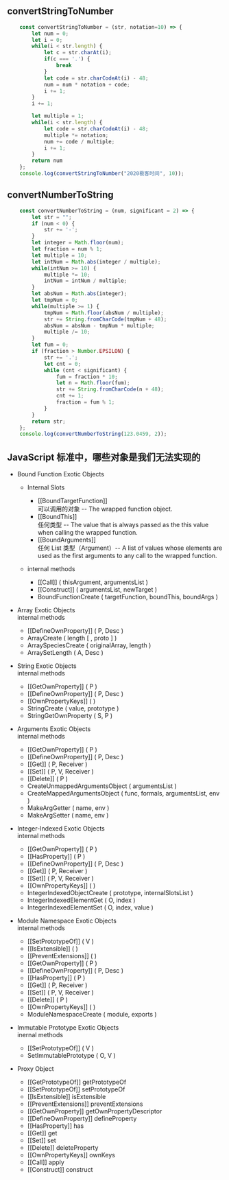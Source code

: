 ## convertStringToNumber
```js
    const convertStringToNumber = (str, notation=10) => {
        let num = 0;
        let i = 0;
        while(i < str.length) {
            let c = str.charAt(i);
            if(c === '.') {
                break
            }
            let code = str.charCodeAt(i) - 48;
            num = num * notation + code;
            i += 1;
        }
        i += 1;

        let multiple = 1;
        while(i < str.length) {
            let code = str.charCodeAt(i) - 48;
            multiple *= notation;
            num += code / multiple;
            i += 1;
        }
        return num
    };
    console.log(convertStringToNumber("2020极客时间", 10));
```
## convertNumberToString
```js
    const convertNumberToString = (num, significant = 2) => {
        let str = "";
        if (num < 0) {
            str += '-';
        }
        let integer = Math.floor(num);
        let fraction = num % 1;
        let multiple = 10;
        let intNum = Math.abs(integer / multiple);
        while(intNum >= 10) {
            multiple *= 10;
            intNum = intNum / multiple;
        }
        let absNum = Math.abs(integer);
        let tmpNum = 0;
        while(multiple >= 1) {
            tmpNum = Math.floor(absNum / multiple);
            str += String.fromCharCode(tmpNum + 48);
            absNum = absNum - tmpNum * multiple;
            multiple /= 10;
        }
        let fum = 0;
        if (fraction > Number.EPSILON) {
            str += '.';
            let cnt = 0;
            while (cnt < significant) {
                fum = fraction * 10;
                let n = Math.floor(fum);
                str += String.fromCharCode(n + 48);
                cnt += 1;
                fraction = fum % 1;
            }
        }
        return str;
    };
    console.log(convertNumberToString(123.0459, 2));
```
## JavaScript 标准中，哪些对象是我们无法实现的

- Bound Function Exotic Objects  
    - Internal Slots
        - [[BoundTargetFunction]]  
        可以调用的对象 -- The wrapped function object.
        - [[BoundThis]]  
        任何类型 -- The value that is always passed as the this value when calling the wrapped function.
        - [[BoundArguments]]  
        任何 List 类型（Argument）-- A list of values whose elements are used as the first arguments to any call to the wrapped function.

    - internal methods
        - [[Call]] ( thisArgument, argumentsList )
        - [[Construct]] ( argumentsList, newTarget )
        - BoundFunctionCreate ( targetFunction, boundThis, boundArgs )

- Array Exotic Objects  
internal methods
    - [[DefineOwnProperty]] ( P, Desc )
    - ArrayCreate ( length [ , proto ] )
    - ArraySpeciesCreate ( originalArray, length )
    - ArraySetLength ( A, Desc )

- String Exotic Objects  
internal methods
    - [[GetOwnProperty]] ( P )
    - [[DefineOwnProperty]] ( P, Desc )
    - [[OwnPropertyKeys]] ( )
    - StringCreate ( value, prototype )
    - StringGetOwnProperty ( S, P )

- Arguments Exotic Objects  
internal methods
    - [[GetOwnProperty]] ( P )
    - [[DefineOwnProperty]] ( P, Desc )
    - [[Get]] ( P, Receiver )
    - [[Set]] ( P, V, Receiver )
    - [[Delete]] ( P )
    - CreateUnmappedArgumentsObject ( argumentsList )
    - CreateMappedArgumentsObject ( func, formals, argumentsList, env )
    - MakeArgGetter ( name, env )
    - MakeArgSetter ( name, env )

- Integer-Indexed Exotic Objects  
internal methods
    - [[GetOwnProperty]] ( P )
    - [[HasProperty]] ( P )
    - [[DefineOwnProperty]] ( P, Desc )
    - [[Get]] ( P, Receiver )
    - [[Set]] ( P, V, Receiver )
    - [[OwnPropertyKeys]] ( )
    - IntegerIndexedObjectCreate ( prototype, internalSlotsList )
    - IntegerIndexedElementGet ( O, index )
    - IntegerIndexedElementSet ( O, index, value )

- Module Namespace Exotic Objects  
internal methods
    - [[SetPrototypeOf]] ( V )
    - [[IsExtensible]] ( )
    - [[PreventExtensions]] ( )
    - [[GetOwnProperty]] ( P )
    - [[DefineOwnProperty]] ( P, Desc )
    - [[HasProperty]] ( P )
    - [[Get]] ( P, Receiver )
    - [[Set]] ( P, V, Receiver )
    - [[Delete]] ( P )
    -  [[OwnPropertyKeys]] ( )
    - ModuleNamespaceCreate ( module, exports )
-  Immutable Prototype Exotic Objects  
inernal methods
    - [[SetPrototypeOf]] ( V )
    - SetImmutablePrototype ( O, V )

- Proxy Object
    - [[GetPrototypeOf]] getPrototypeOf
    - [[SetPrototypeOf]] setPrototypeOf
    - [[IsExtensible]] isExtensible
    - [[PreventExtensions]] preventExtensions
    - [[GetOwnProperty]] getOwnPropertyDescriptor
    - [[DefineOwnProperty]] defineProperty
    - [[HasProperty]] has
    - [[Get]] get
    - [[Set]] set
    - [[Delete]] deleteProperty
    - [[OwnPropertyKeys]] ownKeys
    - [[Call]] apply
    - [[Construct]] construct
